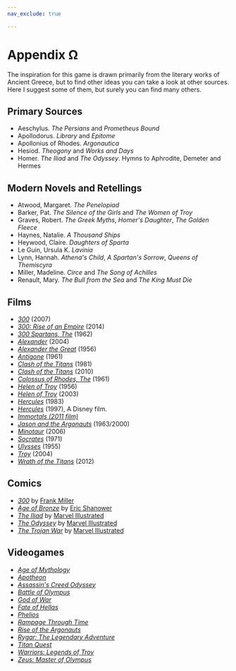 ```yaml
---
nav_exclude: true

---
```


# Appendix Ω

The inspiration for this game is drawn primarily from the literary works of Ancient Greece, but to find other ideas you can take a look at other sources. Here I suggest some of them, but surely you can find many others.

## Primary Sources
- Aeschylus. *The Persians* and *Prometheus Bound*
- Apollodorus. *Library* and *Epitome*
- Apollonius of Rhodes. *Argonautica*
- Hesiod. *Theogony* and *Works and Days*
- Homer. *The Iliad* and *The Odyssey*. Hymns to Aphrodite, Demeter and Hermes

## Modern Novels and Retellings
- Atwood, Margaret. *The Penelopiad*
- Barker, Pat. *The Silence of the Girls* and *The Women of Troy*
- Graves, Robert. *The Greek Myths*, *Homer's Daughter*, *The Golden Fleece*
- Haynes, Natalie. *A Thousand Ships*
- Heywood, Claire. *Daughters of Sparta*
- Le Guin, Ursula K. *Lavinia*
- Lynn, Hannah. *Athena's Child*, *A Spartan's Sorrow*, *Queens of Themiscyra*
- Miller, Madeline. *Circe* and *The Song of Achilles*
- Renault, Mary. *The Bull from the Sea* and *The King Must Die*

## Films

- *[300](https://en.wikipedia.org/wiki/300_(film))* (2007)
- *[300: Rise of an Empire](https://en.wikipedia.org/wiki/300:_Rise_of_an_Empire)* (2014)
- *[300 Spartans, The](https://en.wikipedia.org/wiki/The_300_Spartans)* (1962)
- *[Alexander](https://en.wikipedia.org/wiki/Alexander_(2004_film))* (2004)
- *[Alexander the Great](https://en.wikipedia.org/wiki/Alexander_the_Great_(1956_film))* (1956)
- *[Antigone](https://en.wikipedia.org/wiki/Antigone_(1961_film))* (1961)
- *[Clash of the Titans](https://en.wikipedia.org/wiki/Clash_of_the_Titans_(1981_film))* (1981)
- *[Clash of the Titans](https://en.wikipedia.org/wiki/Clash_of_the_Titans_(2010_film))* (2010)
- *[Colossus of Rhodes, The](https://en.wikipedia.org/wiki/The_Colossus_of_Rhodes_(film))* (1961)
- *[Helen of Troy](https://en.wikipedia.org/wiki/Helen_of_Troy_(film))* (1956)
- *[Helen of Troy](https://en.wikipedia.org/wiki/Helen_of_Troy_(TV_miniseries))* (2003)
- *[Hercules](https://en.wikipedia.org/wiki/Hercules_(1983_film))* (1983)
- *[Hercules](https://en.wikipedia.org/wiki/Hercules_(1997_film))* (1997), A Disney film.
- *[Immortals (2011 film)](https://en.wikipedia.org/wiki/Immortals_(2011_film))*
- *[Jason and the Argonauts](https://en.wikipedia.org/wiki/Jason_and_the_Argonauts_(1963_film))* (1963/2000)
- *[Minotaur](https://en.wikipedia.org/wiki/Minotaur_(film))* (2006)
- *[Socrates](https://en.wikipedia.org/wiki/Socrates_(film))* (1971)
- *[Ulysses](https://en.wikipedia.org/wiki/Ulysses_(1955_film))* (1955)
- *[Troy](https://en.wikipedia.org/wiki/Troy_(film))* (2004)
- *[Wrath of the Titans](https://en.wikipedia.org/wiki/Wrath_of_the_Titans)* (2012)

## Comics

- *[300](https://en.wikipedia.org/wiki/300_(comics))* by [Frank Miller](https://en.wikipedia.org/wiki/Frank_Miller_(comics))
- *[Age of Bronze](https://en.wikipedia.org/wiki/Age_of_Bronze_(comics))* by [Eric Shanower](https://en.wikipedia.org/wiki/Eric_Shanower)
- *[The Iliad](https://en.wikipedia.org/w/index.php?title=The_Iliad_(comics)&action=edit&redlink=1)* by [Marvel Illustrated](https://en.wikipedia.org/wiki/Marvel_Illustrated)
- *[The Odyssey](https://en.wikipedia.org/w/index.php?title=The_Odyssey_(comics)&action=edit&redlink=1)* by [Marvel Illustrated](https://en.wikipedia.org/wiki/Marvel_Illustrated)
- *[The Trojan War](https://en.wikipedia.org/w/index.php?title=The_Trojan_War_(comics)&action=edit&redlink=1)* by [Marvel Illustrated](https://en.wikipedia.org/wiki/Marvel_Illustrated)

## Videogames

- *[Age of Mythology](https://en.wikipedia.org/wiki/Age_of_Mythology)*
- *[Apotheon](https://en.wikipedia.org/wiki/Apotheon)*
- *[Assassin's Creed Odyssey](https://en.wikipedia.org/wiki/Assassin's_Creed_Odyssey)*
- *[Battle of Olympus](https://en.wikipedia.org/wiki/Battle_of_Olympus)*
- *[God of War](https://en.wikipedia.org/wiki/God_of_War_(2005_video_game))*
- *[Fate of Hellas](https://en.wikipedia.org/wiki/Fate_of_Hellas)*
- *[Phelios](https://en.wikipedia.org/wiki/Phelios)*
- *[Rampage Through Time](https://en.wikipedia.org/wiki/Rampage_Through_Time)*
- *[Rise of the Argonauts](https://en.wikipedia.org/wiki/Rise_of_the_Argonauts)*
- *[Rygar: The Legendary Adventure](https://en.wikipedia.org/wiki/Rygar:_The_Legendary_Adventure)*
- *[Titan Quest](https://en.wikipedia.org/wiki/Titan_Quest)*
- *[Warriors: Legends of Troy](https://en.wikipedia.org/wiki/Warriors:_Legends_of_Troy)*
- *[Zeus: Master of Olympus](https://en.wikipedia.org/wiki/Zeus:_Master_of_Olympus)*
